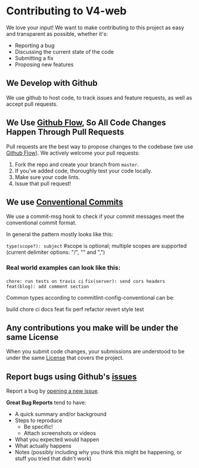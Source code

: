 # Contributing to V4-web
We love your input! We want to make contributing to this project as easy and transparent as possible, whether it's:

- Reporting a bug
- Discussing the current state of the code
- Submitting a fix
- Proposing new features

## We Develop with Github
We use github to host code, to track issues and feature requests, as well as accept pull requests.

## We Use [Github Flow](https://guides.github.com/introduction/flow/index.html), So All Code Changes Happen Through Pull Requests
Pull requests are the best way to propose changes to the codebase (we use [Github Flow](https://guides.github.com/introduction/flow/index.html)). We actively welcome your pull requests:

1. Fork the repo and create your branch from `master`.
2. If you've added code, thoroughly test your code locally.
3. Make sure your code lints.
4. Issue that pull request!

## We use [Conventional Commits](https://github.com/conventional-changelog/commitlint)
We use a commit-msg hook to check if your commit messages meet the conventional commit format.

In general the pattern mostly looks like this:

`type(scope?): subject`  #scope is optional; multiple scopes are supported (current delimiter options: "/", "\" and ",")

### Real world examples can look like this:
`chore: run tests on travis ci`
`fix(server): send cors headers`
`feat(blog): add comment section`

Common types according to commitlint-config-conventional can be:

build
chore
ci
docs
feat
fix
perf
refactor
revert
style
test

## Any contributions you make will be under the same License
When you submit code changes, your submissions are understood to be under the same [License](https://github.com/dydxprotocol/v4-web/blob/master/LICENSE) that covers the project.

## Report bugs using Github's [issues](https://github.com/dydxprotocol/v4-web/issues)
Report a bug by [opening a new issue](https://github.com/dydxprotocol/v4-web/issues/new).

**Great Bug Reports** tend to have:

- A quick summary and/or background
- Steps to reproduce
  - Be specific!
  - Attach screenshots or videos
- What you expected would happen
- What actually happens
- Notes (possibly including why you think this might be happening, or stuff you tried that didn't work)
